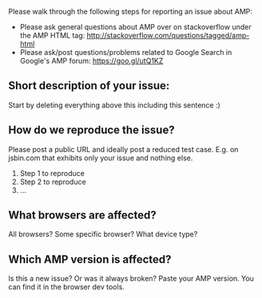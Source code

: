 Please walk through the following steps for reporting an issue about AMP:

- Please ask general questions about AMP over on stackoverflow under the AMP HTML tag: http://stackoverflow.com/questions/tagged/amp-html
- Please ask/post questions/problems related to Google Search in Google's AMP forum: https://goo.gl/utQ1KZ

## Short description of your issue:

Start by deleting everything above this including this sentence :)

## How do we reproduce the issue?

Please post a public URL and ideally post a reduced test case. E.g. on jsbin.com that exhibits only your issue and nothing else.

1. Step 1 to reproduce
2. Step 2 to reproduce
3. …

## What browsers are affected?

All browsers? Some specific browser? What device type?

## Which AMP version is affected?

Is this a new issue? Or was it always broken? Paste your AMP version. You can find it in the browser dev tools.
